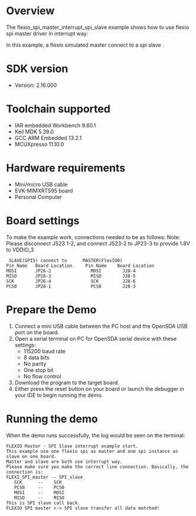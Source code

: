 Overview
========
The flexio_spi_master_interrupt_spi_slave example shows how to use flexio spi master driver in interrupt way:

In this example, a flexio simulated master connect to a spi slave .

SDK version
===========
- Version: 2.16.000

Toolchain supported
===================
- IAR embedded Workbench  9.60.1
- Keil MDK  5.39.0
- GCC ARM Embedded  13.2.1
- MCUXpresso  11.10.0

Hardware requirements
=====================
- Mini/micro USB cable
- EVK-MIMXRT595 board
- Personal Computer

Board settings
==============
To make the example work, connections needed to be as follows:
Note: Please disconnect JS23 1-2, and connect JS23-2 to JP23-3 to provide 1.8V to VDDIO_3
~~~~~~~~~~~~~~~~~~~~~~~~~~~~~~~~~~~~~~~~~~~~~~~~~~~~~~
 SLAVE(SPI5) connect to      MASTER(FlexIO0)
Pin Name   Board Location     Pin Name    Board Location
MOSI       JP26-2               MOSI        J28-4
MISO       JP26-3               MISO        J28-5
SCK        JP26-4               SCK         J28-6
PCS0       JP26-1               PCS0        J28-3
~~~~~~~~~~~~~~~~~~~~~~~~~~~~~~~~~~~~~~~~~~~~~~~~~~~~~~

Prepare the Demo
================
1. Connect a mini USB cable between the PC host and the OpenSDA USB port on the board.
2. Open a serial terminal on PC for OpenSDA serial device with these settings:
    - 115200 baud rate
    - 8 data bits
    - No parity
    - One stop bit
    - No flow control
3. Download the program to the target board.
4. Either press the reset button on your board or launch the debugger in your IDE to begin running
   the demo.

Running the demo
================
When the demo runs successfully, the log would be seen on the terminal:

~~~~~~~~~~~~~~~~~~~~~
FLEXIO Master - SPI Slave interrupt example start.
This example use one flexio spi as master and one spi instance as slave on one board.
Master and slave are both use interrupt way.
Please make sure you make the correct line connection. Basically, the connection is:
FLEXI_SPI_master -- SPI_slave   
   SCK      --    SCK  
   PCS0     --    PCS0 
   MOSI     --    MOSI 
   MISO     --    MISO 
This is SPI slave call back.
FLEXIO SPI master <-> SPI slave transfer all data matched!
~~~~~~~~~~~~~~~~~~~~~
